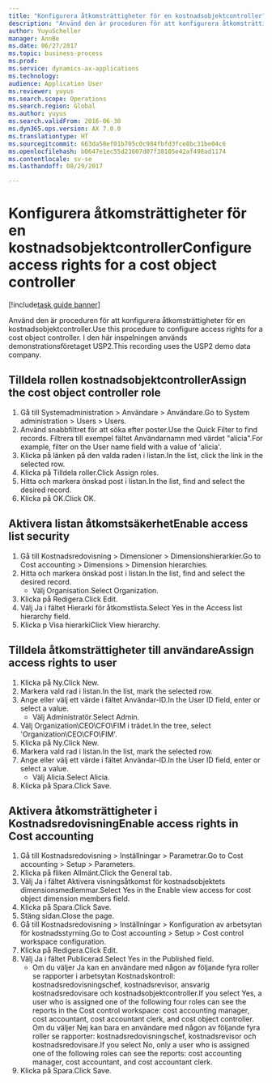 ```yaml
--- 
title: "Konfigurera åtkomsträttigheter för en kostnadsobjektcontroller"
description: "Använd den är proceduren för att konfigurera åtkomsträttigheter för en kostnadsobjektcontroller."
author: YuyuScheller
manager: AnnBe
ms.date: 06/27/2017
ms.topic: business-process
ms.prod: 
ms.service: dynamics-ax-applications
ms.technology: 
audience: Application User
ms.reviewer: yuyus
ms.search.scope: Operations
ms.search.region: Global
ms.author: yuyus
ms.search.validFrom: 2016-06-30
ms.dyn365.ops.version: AX 7.0.0
ms.translationtype: HT
ms.sourcegitcommit: 663da58ef01b705c0c984fbfd3fce8bc31be04c6
ms.openlocfilehash: b0647e1ec55d23607d07f38105e42af498ad1174
ms.contentlocale: sv-se
ms.lasthandoff: 08/29/2017

---
```

# <a name="configure-access-rights-for-a-cost-object-controller"></a><span data-ttu-id="b14ad-103">Konfigurera åtkomsträttigheter för en kostnadsobjektcontroller</span><span class="sxs-lookup"><span data-stu-id="b14ad-103">Configure access rights for a cost object controller</span></span>

[!include[task guide banner](../../includes/task-guide-banner.md)]

<span data-ttu-id="b14ad-104">Använd den är proceduren för att konfigurera åtkomsträttigheter för en kostnadsobjektcontroller.</span><span class="sxs-lookup"><span data-stu-id="b14ad-104">Use this procedure to configure access rights for a cost object controller.</span></span> <span data-ttu-id="b14ad-105">I den här inspelningen används demonstrationsföretaget USP2.</span><span class="sxs-lookup"><span data-stu-id="b14ad-105">This recording uses the USP2 demo data company.</span></span>


## <a name="assign-the-cost-object-controller-role"></a><span data-ttu-id="b14ad-106">Tilldela rollen kostnadsobjektcontroller</span><span class="sxs-lookup"><span data-stu-id="b14ad-106">Assign the cost object controller role</span></span>
1. <span data-ttu-id="b14ad-107">Gå till Systemadministration > Användare > Användare.</span><span class="sxs-lookup"><span data-stu-id="b14ad-107">Go to System administration > Users > Users.</span></span>
2. <span data-ttu-id="b14ad-108">Använd snabbfiltret för att söka efter poster.</span><span class="sxs-lookup"><span data-stu-id="b14ad-108">Use the Quick Filter to find records.</span></span> <span data-ttu-id="b14ad-109">Filtrera till exempel fältet Användarnamn med värdet "alicia".</span><span class="sxs-lookup"><span data-stu-id="b14ad-109">For example, filter on the User name field with a value of 'alicia'.</span></span>
3. <span data-ttu-id="b14ad-110">Klicka på länken på den valda raden i listan.</span><span class="sxs-lookup"><span data-stu-id="b14ad-110">In the list, click the link in the selected row.</span></span>
4. <span data-ttu-id="b14ad-111">Klicka på Tilldela roller.</span><span class="sxs-lookup"><span data-stu-id="b14ad-111">Click Assign roles.</span></span>
5. <span data-ttu-id="b14ad-112">Hitta och markera önskad post i listan.</span><span class="sxs-lookup"><span data-stu-id="b14ad-112">In the list, find and select the desired record.</span></span>
6. <span data-ttu-id="b14ad-113">Klicka på OK.</span><span class="sxs-lookup"><span data-stu-id="b14ad-113">Click OK.</span></span>

## <a name="enable-access-list-security"></a><span data-ttu-id="b14ad-114">Aktivera listan åtkomstsäkerhet</span><span class="sxs-lookup"><span data-stu-id="b14ad-114">Enable access list security</span></span>
1. <span data-ttu-id="b14ad-115">Gå till Kostnadsredovisning > Dimensioner > Dimensionshierarkier.</span><span class="sxs-lookup"><span data-stu-id="b14ad-115">Go to Cost accounting > Dimensions > Dimension hierarchies.</span></span>
2. <span data-ttu-id="b14ad-116">Hitta och markera önskad post i listan.</span><span class="sxs-lookup"><span data-stu-id="b14ad-116">In the list, find and select the desired record.</span></span>
    * <span data-ttu-id="b14ad-117">Välj Organisation.</span><span class="sxs-lookup"><span data-stu-id="b14ad-117">Select Organization.</span></span>  
3. <span data-ttu-id="b14ad-118">Klicka på Redigera.</span><span class="sxs-lookup"><span data-stu-id="b14ad-118">Click Edit.</span></span>
4. <span data-ttu-id="b14ad-119">Välj Ja i fältet Hierarki för åtkomstlista.</span><span class="sxs-lookup"><span data-stu-id="b14ad-119">Select Yes in the Access list hierarchy field.</span></span>
5. <span data-ttu-id="b14ad-120">Klicka p Visa hierarki</span><span class="sxs-lookup"><span data-stu-id="b14ad-120">Click View hierarchy.</span></span>

## <a name="assign-access-rights-to-user"></a><span data-ttu-id="b14ad-121">Tilldela åtkomsträttigheter till användare</span><span class="sxs-lookup"><span data-stu-id="b14ad-121">Assign access rights to user</span></span>
1. <span data-ttu-id="b14ad-122">Klicka på Ny.</span><span class="sxs-lookup"><span data-stu-id="b14ad-122">Click New.</span></span>
2. <span data-ttu-id="b14ad-123">Markera vald rad i listan.</span><span class="sxs-lookup"><span data-stu-id="b14ad-123">In the list, mark the selected row.</span></span>
3. <span data-ttu-id="b14ad-124">Ange eller välj ett värde i fältet Användar-ID.</span><span class="sxs-lookup"><span data-stu-id="b14ad-124">In the User ID field, enter or select a value.</span></span>
    * <span data-ttu-id="b14ad-125">Välj Administratör.</span><span class="sxs-lookup"><span data-stu-id="b14ad-125">Select Admin.</span></span>  
4. <span data-ttu-id="b14ad-126">Välj Organization\CEO\CFO\FIM i trädet.</span><span class="sxs-lookup"><span data-stu-id="b14ad-126">In the tree, select 'Organization\CEO\CFO\FIM'.</span></span>
5. <span data-ttu-id="b14ad-127">Klicka på Ny.</span><span class="sxs-lookup"><span data-stu-id="b14ad-127">Click New.</span></span>
6. <span data-ttu-id="b14ad-128">Markera vald rad i listan.</span><span class="sxs-lookup"><span data-stu-id="b14ad-128">In the list, mark the selected row.</span></span>
7. <span data-ttu-id="b14ad-129">Ange eller välj ett värde i fältet Användar-ID.</span><span class="sxs-lookup"><span data-stu-id="b14ad-129">In the User ID field, enter or select a value.</span></span>
    * <span data-ttu-id="b14ad-130">Välj Alicia.</span><span class="sxs-lookup"><span data-stu-id="b14ad-130">Select Alicia.</span></span>  
8. <span data-ttu-id="b14ad-131">Klicka på Spara.</span><span class="sxs-lookup"><span data-stu-id="b14ad-131">Click Save.</span></span>

## <a name="enable-access-rights-in-cost-accounting"></a><span data-ttu-id="b14ad-132">Aktivera åtkomsträttigheter i Kostnadsredovisning</span><span class="sxs-lookup"><span data-stu-id="b14ad-132">Enable access rights in Cost accounting</span></span>
1. <span data-ttu-id="b14ad-133">Gå till Kostnadsredovisning > Inställningar > Parametrar.</span><span class="sxs-lookup"><span data-stu-id="b14ad-133">Go to Cost accounting > Setup > Parameters.</span></span>
2. <span data-ttu-id="b14ad-134">Klicka på fliken Allmänt.</span><span class="sxs-lookup"><span data-stu-id="b14ad-134">Click the General tab.</span></span>
3. <span data-ttu-id="b14ad-135">Välj Ja i fältet Aktivera visningsåtkomst för kostnadsobjektets dimensionsmedlemmar.</span><span class="sxs-lookup"><span data-stu-id="b14ad-135">Select Yes in the Enable view access for cost object dimension members field.</span></span>
4. <span data-ttu-id="b14ad-136">Klicka på Spara.</span><span class="sxs-lookup"><span data-stu-id="b14ad-136">Click Save.</span></span>
5. <span data-ttu-id="b14ad-137">Stäng sidan.</span><span class="sxs-lookup"><span data-stu-id="b14ad-137">Close the page.</span></span>
6. <span data-ttu-id="b14ad-138">Gå till Kostnadsredovisning > Inställningar > Konfiguration av arbetsytan för kostnadsstyrning.</span><span class="sxs-lookup"><span data-stu-id="b14ad-138">Go to Cost accounting > Setup > Cost control workspace configuration.</span></span>
7. <span data-ttu-id="b14ad-139">Klicka på Redigera.</span><span class="sxs-lookup"><span data-stu-id="b14ad-139">Click Edit.</span></span>
8. <span data-ttu-id="b14ad-140">Välj Ja i fältet Publicerad.</span><span class="sxs-lookup"><span data-stu-id="b14ad-140">Select Yes in the Published field.</span></span>
    * <span data-ttu-id="b14ad-141">Om du väljer Ja kan en användare med någon av följande fyra roller se rapporter i arbetsytan Kostnadskontroll: kostnadsredovisningschef, kostnadsrevisor, ansvarig kostnadsredovisare och kostnadsobjektcontroller.</span><span class="sxs-lookup"><span data-stu-id="b14ad-141">If you select Yes, a user who is assigned one of the following four roles can see the reports in the Cost control workspace: cost accounting manager, cost accountant, cost accountant clerk, and cost object controller.</span></span> <span data-ttu-id="b14ad-142">Om du väljer Nej kan bara en användare med någon av följande fyra roller se rapporter: kostnadsredovisningschef, kostnadsrevisor och kostnadsredovisare.</span><span class="sxs-lookup"><span data-stu-id="b14ad-142">If you select No, only a user who is assigned one of the following roles can see the reports: cost accounting manager, cost accountant, and cost accountant clerk.</span></span>    
9. <span data-ttu-id="b14ad-143">Klicka på Spara.</span><span class="sxs-lookup"><span data-stu-id="b14ad-143">Click Save.</span></span>


